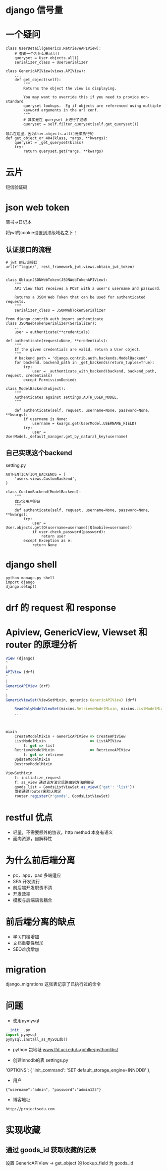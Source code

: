 # django 信号量

# 一个疑问
```
class UserDetail(generics.RetrieveAPIView):
    # 查询一个为什么要all()
    queryset = User.objects.all()
    serializer_class = UserSerializer
    
class GenericAPIView(views.APIView):
    ...
    def get_object(self):
        """
        Returns the object the view is displaying.

        You may want to override this if you need to provide non-standard
        queryset lookups.  Eg if objects are referenced using multiple
        keyword arguments in the url conf.
        """
        # 其实是在 queryset 上进行了过滤
        queryset = self.filter_queryset(self.get_queryset())
         
最后在这里，因为User.objects.all()是懒执行的
def get_object_or_404(klass, *args, **kwargs):
    queryset = _get_queryset(klass)
    try:
        return queryset.get(*args, **kwargs)
```


# 云片
短信验证码

# json web token
简书->日记本


将jwt的cookie设置到顶级域名之下！

## 认证接口的流程

```
# jwt 的认证接口
url(r'^login/', rest_framework_jwt.views.obtain_jwt_token)


class ObtainJSONWebToken(JSONWebTokenAPIView):
    """
    API View that receives a POST with a user's username and password.

    Returns a JSON Web Token that can be used for authenticated requests.
    """
    serializer_class = JSONWebTokenSerializer
    
from django.contrib.auth import authenticate
class JSONWebTokenSerializer(Serializer):
    ...
    user = authenticate(**credentials)
    
def authenticate(request=None, **credentials):
    """
    If the given credentials are valid, return a User object.
    """
    # backend_path = 'django.contrib.auth.backends.ModelBackend'
    for backend, backend_path in _get_backends(return_tuples=True):
        try:
            user = _authenticate_with_backend(backend, backend_path, request, credentials)
        except PermissionDenied:
        
class ModelBackend(object):
    """
    Authenticates against settings.AUTH_USER_MODEL.
    """

    def authenticate(self, request, username=None, password=None, **kwargs):
        if username is None:
            username = kwargs.get(UserModel.USERNAME_FIELD)
        try:
            user = UserModel._default_manager.get_by_natural_key(username)
```

## 自己实现这个backend
setting.py

```
AUTHENTICATION_BACKENDS = (
    'users.views.CustomBackend',
)

class CustomBackend(ModelBackend):
    """
    自定义用户验证
    """
    def authenticate(self, request, username=None, password=None, **kwargs):
        try:
            user = User.objects.get(Q(username=username)|Q(mobile=username))
            if user.check_password(password):
                return user
        except Exception as e:
            return None
```


# django shell
```
python manage.py shell
import django
django.setup()
```

# drf 的 request 和 response

# Apiview, GenericView, Viewset 和 router 的原理分析
```javascript
View (django)
^
|
APIView (drf)
^
|
GenericAPIView (drf)
^
|
GenericViewSet(ViewSetMixin, generics.GenericAPIView) (drf)

    ReadOnlyModelViewSet(mixins.RetrieveModelMixin, mixins.ListModelMixin, GenericViewSet)
    ...
    
    

mixin
    CreateModelMixin + GenericAPIView => CreateAPIView
    ListModelMixin                    => ListAPIView
        f: get => list
    RetrieveModelMixin                => RetrieveAPIView
        f: get => retrieve
    UpdateModelMixin
    DestroyModelMixin

ViewSetMixin
    f: initialize_request
    f: as_view 通过该方法实现路由到方法的绑定
    goods_list = GoodsListViewSet.as_view({'get': 'list'})
    或者通过router来默认绑定
    router.register(r'goods', GoodsListViewSet)

```


# restful 优点
* 轻量，不需要额外的协议，http method 本身有语义
* 面向资源，自解释性

# 为什么前后端分离
* pc，app，pad 多端适应
* SPA 开发流行
* 前后端开发职责不清
* 开发效率
* 模板与后端语言耦合

# 前后端分离的缺点
* 学习门槛增加
* 文档重要性增加
* SEO难度增加

# migration
django_migrations 这张表记录了已执行过的命令

# 问题
* 使用pymysql
```python
__init__.py
import pymysql
pymysql.install_as_MySQLdb()
```

* python 包地址
www.lfd.uci.edu/~gohlke/pythonlibs/

* 创建innodb的表
settings.py

'OPTIONS': { 'init_command': 'SET default_storage_engine=INNODB' },

* 用户

```angular2html
{"username":"admin", "password":"admin123"}
```

* 博客地址

`http://projectsedu.com`


# 实现收藏
## 通过 goods_id 获取收藏的记录
设置 GenericAPIView -> get_object 的 lookup_field 为 goods_id



